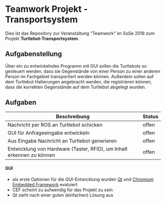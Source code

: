 # Teamwork Projekt - Transportsystem

Dies ist das Repository zur Veranstaltung "Teamwork" im SoSe 2018 zum Projekt **Turtlebot-Transportsystem**.


## Aufgabenstellung

Über ein zu entwickelndes Programm mit GUI sollen die Turtlebots so gesteuert werden, dass sie Gegenstände von einer Person zu einer anderen Person im Fachgebiet transportiert werden können. Außerdem sollen auf dem Turtlebot Halterungen angebracht werden, die registrieren können, dass die korrekten Gegenstände auf dem Turtlebot abgelegt wurden. 


## Aufgaben

| Beschreibung | Status |
| - | - |
| Nachricht per ROS an Turtlebot schicken | offen |
| GUI für Anfrageeingabe entwickeln | offen |
| Aus Eingabe Nachricht an Turtlebot generieren | offen |
| Entwicklung von Hardware (Taster, RFID), um Inhalt erkennen zu können| offen |

#### GUI
* als erste Optionen für die GUI-Entwicklung wurden [Qt](https://www.qt.io/) und [Chromium Embedded Framework](https://bitbucket.org/chromiumembedded/cef) evaluiert
* CEF scheint zu aufwendig für das Projekt zu sein
* Qt sieht nach einer guten (einfachen) Lösung aus
